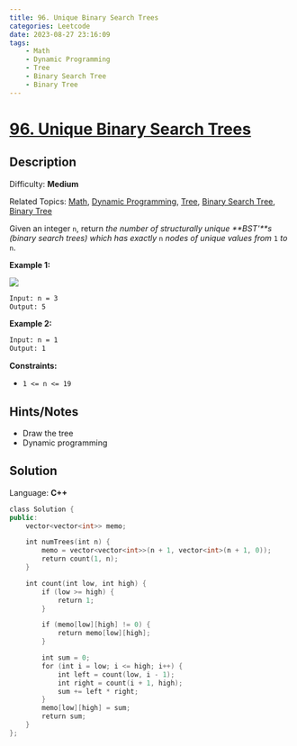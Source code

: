 ```yaml
---
title: 96. Unique Binary Search Trees
categories: Leetcode
date: 2023-08-27 23:16:09
tags:
    - Math
    - Dynamic Programming
    - Tree
    - Binary Search Tree
    - Binary Tree
---
```


# [96\. Unique Binary Search Trees](https://leetcode.com/problems/unique-binary-search-trees/)

## Description

Difficulty: **Medium**

Related Topics: [Math](https://leetcode.com/tag/https://leetcode.com/tag/math//), [Dynamic Programming](https://leetcode.com/tag/https://leetcode.com/tag/dynamic-programming//), [Tree](https://leetcode.com/tag/https://leetcode.com/tag/tree//), [Binary Search Tree](https://leetcode.com/tag/https://leetcode.com/tag/binary-search-tree//), [Binary Tree](https://leetcode.com/tag/https://leetcode.com/tag/binary-tree//)

Given an integer `n`, return _the number of structurally unique **BST'**s (binary search trees) which has exactly_ `n` _nodes of unique values from_ `1` _to_ `n`.

**Example 1:**

![](https://assets.leetcode.com/uploads/2021/01/18/uniquebstn3.jpg)

```bash
Input: n = 3
Output: 5
```

**Example 2:**

```bash
Input: n = 1
Output: 1
```

**Constraints:**

* `1 <= n <= 19`

## Hints/Notes

* Draw the tree
* Dynamic programming

## Solution

Language: **C++**

```C++
class Solution {
public:
    vector<vector<int>> memo;

    int numTrees(int n) {
        memo = vector<vector<int>>(n + 1, vector<int>(n + 1, 0));
        return count(1, n);
    }

    int count(int low, int high) {
        if (low >= high) {
            return 1;
        }

        if (memo[low][high] != 0) {
            return memo[low][high];
        }

        int sum = 0;
        for (int i = low; i <= high; i++) {
            int left = count(low, i - 1);
            int right = count(i + 1, high);
            sum += left * right;
        }
        memo[low][high] = sum;
        return sum;
    }
};
```
